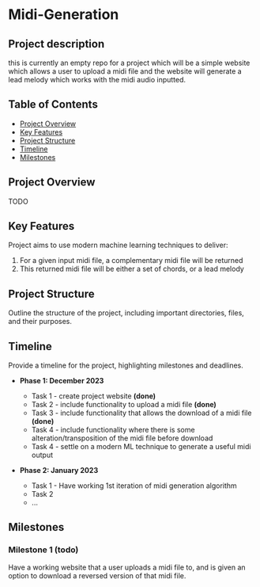 # Midi-Generation

## Project description
this is currently an empty repo for a project which will be a simple website which allows a user to upload a midi file and the website will generate a lead melody which works with the midi audio inputted. 

## Table of Contents

- [Project Overview](#project-overview)
- [Key Features](#key-features)
- [Project Structure](#project-structure)
- [Timeline](#timeline)
- [Milestones](#milestones)

## Project Overview

TODO 

## Key Features

Project aims to use modern machine learning techniques to deliver: 
1. For a given input midi file, a complementary midi file will be returned
2. This returned midi file will be either a set of chords, or a lead melody

## Project Structure

Outline the structure of the project, including important directories, files, and their purposes.

## Timeline

Provide a timeline for the project, highlighting milestones and deadlines.

- **Phase 1: December 2023**
  - Task 1 - create project website **(done)**
  - Task 2 - include functionality to upload a midi file **(done)**
  - Task 3 - include functionality that allows the download of a midi file **(done)**
  - Task 4 - include functionality where there is some alteration/transposition of the midi file before download 
  - Task 4 - settle on a modern ML technique to generate a useful midi output

- **Phase 2: January 2023**
  - Task 1 - Have working 1st iteration of midi generation algorithm
  - Task 2
  - ...

## Milestones 
### Milestone 1 (todo)
Have a working website that a user uploads a midi file to, and is given an option to download a reversed version of that midi file.
